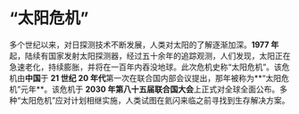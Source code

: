 # “太阳危机”

多个世纪以来，对日探测技术不断发展，人类对太阳的了解逐渐加深。**1977 年**起，陆续有国家发射太阳探测器，经过五十余年的追踪观测，人们发现，太阳正在急速老化，持续膨胀，并将在一百年内吞没地球。此次危机史称“太阳危机”。该危机由**中国**于 **21 世纪 20 年代**第一次在联合国内部会议提出，那年被称为**“太阳危机”元年**。该危机于 **2030 年第八十五届联合国大会**上正式对全球全面公布。多种“太阳危机”应对计划相继实施，人类试图在氦闪来临之前寻找到生存解决方案。
